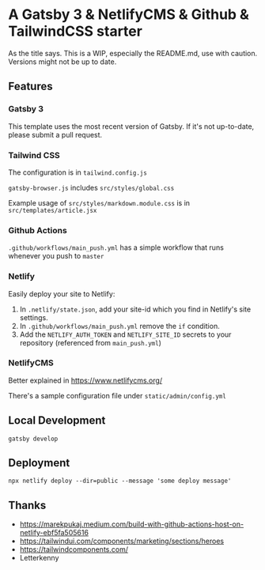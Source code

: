 # A Gatsby 3 & NetlifyCMS & Github & TailwindCSS starter

As the title says. This is a WIP, especially the README.md, use with caution.
Versions might not be up to date.

## Features

### Gatsby 3

This template uses the most recent version of Gatsby. If it's not up-to-date, please submit a pull request.

### Tailwind CSS

The configuration is in `tailwind.config.js`

`gatsby-browser.js` includes `src/styles/global.css`

Example usage of `src/styles/markdown.module.css` is in `src/templates/article.jsx`

### Github Actions

`.github/workflows/main_push.yml` has a simple workflow that runs whenever you push to `master`

### Netlify

Easily deploy your site to Netlify:

1. In `.netlify/state.json`, add your site-id which you find in Netlify's site settings.
1. In `.github/workflows/main_push.yml` remove the `if` condition.
1. Add the `NETLIFY_AUTH_TOKEN` and `NETLIFY_SITE_ID` secrets to your repository (referenced from `main_push.yml`)

### NetlifyCMS

Better explained in https://www.netlifycms.org/

There's a sample configuration file under `static/admin/config.yml`

## Local Development

```shell
gatsby develop
```

## Deployment

```shell
npx netlify deploy --dir=public --message 'some deploy message'
```

## Thanks

* https://marekpukaj.medium.com/build-with-github-actions-host-on-netlify-ebf5fa505616
* https://tailwindui.com/components/marketing/sections/heroes
* https://tailwindcomponents.com/
* Letterkenny
